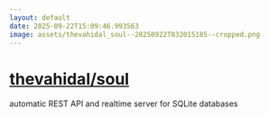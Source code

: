 ```yaml
---
layout: default
date: 2025-09-22T15:09:46.993563
image: assets/thevahidal_soul--20250922T032015185--cropped.png
---
```


# [thevahidal/soul](https://github.com/thevahidal/soul)

automatic REST API and realtime server for SQLite databases
